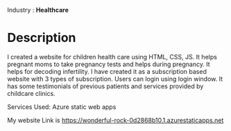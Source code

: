 Industry : **Healthcare**

# Description
I created a website for children health care using HTML, CSS, JS. It helps pregnant moms to take pregnancy tests and helps during pregnancy. It helps for decoding infertility. I have created it as a subscription based website with 3 types of subscription. Users can login using login window. It has some testimonials of previous patients and services provided by childcare clinics.

Services Used:
Azure static web apps

My website Link is https://wonderful-rock-0d2868b10.1.azurestaticapps.net
